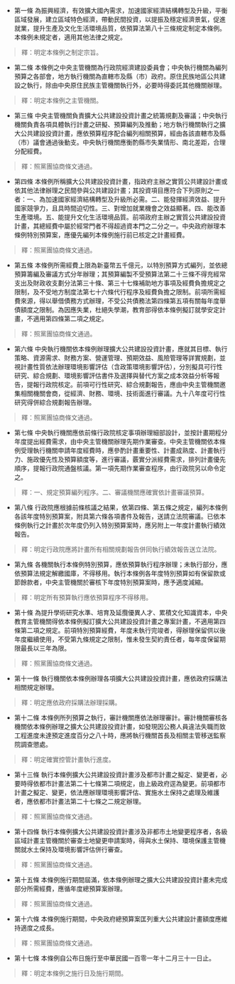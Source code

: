 * 第一條 為振興經濟，有效擴大國內需求，加速國家經濟結構轉型及升級，平衡區域發展，建立區域特色經濟，帶動民間投資，以提振及穩定經濟景氣，促進就業，提升生產及文化生活環境品質，依預算法第八十三條規定制定本條例。本條例未規定者，適用其他法律之規定。

> 釋：明定本條例之制定宗旨。

* 第二條 本條例之中央主管機關為行政院經濟建設委員會；中央執行機關為編列預算之各部會，地方執行機關為直轄市及縣（市）政府。原住民族地區公共建設之執行，除由中央原住民族主管機關執行外，必要時得委託其他機關辦理。

> 釋：明定本條例之主管機關。

* 第三條 中央主管機關負責擴大公共建設投資計畫之統籌規劃及審議；中央執行機關負責各項具體執行計畫之研擬、預算編列及推動；地方執行機關執行之擴大公共建設投資計畫，應依預算程序配合編列相關預算，經由各該直轄市及縣（市）議會通過後動支。中央執行機關應衡酌縣市失業情形、南北差距，合理分配經費。

> 釋：照黨團協商條文通過。

* 第四條 本條例所稱擴大公共建設投資計畫，指政府主辦之實質公共建設計畫或依其他法律辦理之民間參與公共建設計畫；其投資項目應符合下列原則之一者：一、為加速國家經濟結構轉型及升級所必需。二、能發揮經濟效益、提升國家競爭力，且具時間迫切性。三、對增加就業機會之效益顯著。四、能改善生產環境。五、能提升文化生活環境品質。前項政府主辦之實質公共建設投資計畫，其總經費中屬於經常門者不得超過資本門之二分之一。中央政府辦理本條例特別預算案，應優先編列本條例施行前已核定之計畫經費。

> 釋：照黨團協商條文通過。

* 第五條 本條例所需經費上限為新臺幣五千億元，以特別預算方式編列，並依總預算籌編及審議方式分年辦理；其預算編製不受預算法第二十三條不得充經常支出及財政收支劃分法第三十條、第三十七條補助地方事項及經費負擔規定之限制，及不受地方制度法第七十六條代行程序及經費負擔之限制。前項所需經費來源，得以舉借債務方式辦理，不受公共債務法第四條第五項有關每年度舉債額度之限制。為因應失業，杜絕失學潮，教育部得依本條例擬訂就學安定計畫，不適用第四條第二項之規定。

> 釋：照黨團協商條文通過。

* 第六條 中央執行機關依本條例辦理擴大公共建設投資計畫，應就其目標、執行策略、資源需求、財務方案、營運管理、預期效益、風險管理等詳實規劃，並視計畫性質依法辦理環境影響評估（含政策環境影響評估），分別擬具可行性研究、綜合規劃、環境影響評估書件及選擇與替代方案之成本效益分析等報告，提報行政院核定。前項可行性研究、綜合規劃報告，應由中央主管機關邀集相關機關會商，從經濟、財務、環境、技術面進行審議。九十八年度可行性研究得併綜合規劃報告辦理。

> 釋：照黨團協商條文通過。

* 第七條 中央執行機關應依前條行政院核定事項辦理細部設計，並按計畫期程分年度提出經費需求，由中央主管機關辦理先期作業審查。中央主管機關依本條例受理執行機關申請年度經費時，應參酌計畫重要性、計畫成熟度、計畫執行力、施政優先性及預算額度等，進行審議，覈實分派經費需求，排列計畫優先順序，提報行政院通盤核議。第一項先期作業審查程序，由行政院另以命令定之。

> 釋：一、規定預算編列程序。二、審議機關應確實依計畫審議預算。

* 第八條 行政院應根據前條核議之結果，依第四條、第五條之規定，編列本條例各該年度特別預算案，附具第六條各項書件及報告，送請立法院審議。已依本條例執行之計畫於次年度仍列入特別預算案時，應另附上一年度計畫執行績效報告。

> 釋：明定行政院應將計畫所有相關規劃報告併同執行績效報告送立法院。

* 第九條 各機關執行本條例特別預算，應依預算執行程序辦理；未執行部分，應依預算法規定解繳國庫，不得移用。執行本條例各年度特別預算如有保留款或節餘款者，中央主管機關於審核下年度特別預算案時，應予適度減縮。

> 釋：明定所有預算執行應依預算程序不得移用。

* 第十條 為提升學術研究水準、培育及延攬優異人才、累積文化知識資本，中央教育主管機關得依本條例擬訂擴大公共建設投資計畫之專案計畫，不適用第四條第二項之規定。前項特別預算經費，年度未執行完竣者，得辦理保留供以後年度繼續使用，不受第九條規定之限制，惟未發生契約責任者，每年度保留期限最長以三年為限。

> 釋：照黨團協商條文通過。

* 第十一條 執行機關依本條例辦理各項擴大公共建設投資計畫，應依政府採購法相關規定辦理。

> 釋：明定應依政府採購法辦理採購。

* 第十二條 本條例所列預算之執行，審計機關應依法辦理審計。審計機關審核各機關依本條例辦理之擴大公共建設投資計畫，如發現因公務人員違法失職而致工程進度未達預定進度百分之八十時，應將執行機關首長及相關主管移送監察院調查懲處。

> 釋：明定確實控管計畫執行進度。

* 第十三條 執行本條例擴大公共建設投資計畫涉及都市計畫之擬定、變更者，必要時得依都市計畫法第二十七條第二項規定，由上級政府逕為變更。前項都市計畫之擬定、變更，依法應辦理環境影響評估、實施水土保持之處理及維護者，應依都市計畫法第二十七條之二規定辦理。

> 釋：照黨團協商條文通過。

* 第十四條 執行本條例擴大公共建設投資計畫涉及非都市土地變更程序者，各級區域計畫主管機關於審查土地變更申請案時，得與水土保持、環境保護主管機關就水土保持及環境影響評估併行審查。

> 釋：照黨團協商條文通過。

* 第十五條 本條例施行期間屆滿，依本條例辦理之擴大公共建設投資計畫未完成部分所需經費，應循年度總預算案辦理。

> 釋：照黨團協商條文通過。

* 第十六條 本條例施行期間，中央政府總預算案匡列重大公共建設計畫額度應維持適度之成長。

> 釋：照黨團協商條文通過。

* 第十七條 本條例自公布日施行至中華民國一百零一年十二月三十一日止。

> 釋：明定本條例之施行日及施行期間。

